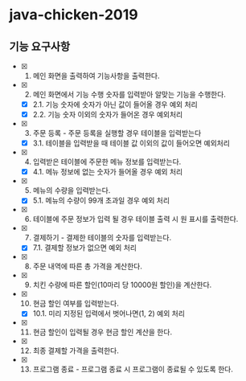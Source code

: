 # java-chicken-2019
## 기능 요구사항
- [x] 1. 메인 화면을 출력하여 기능사항을 출력한다.
- [x] 2. 메인 화면에서 기능 수행 숫자를 입력받아 알맞는 기능을 수행한다.
  - [x] 2.1. 기능 숫자에 숫자가 아닌 값이 들어올 경우 예외 처리
  - [x] 2.2. 기능 숫자 이외의 숫자가 들어온 경우 예외처리
- [x] 3. 주문 등록 - 주문 등록을 실행할 경우 테이블을 입력받는다
  - [x] 3.1. 테이블을 입력받을 때 테이블 값 이외의 값이 들어오면 예외처리
- [x] 4. 입력받은 테이블에 주문한 메뉴 정보를 입력받는다.
  - [x] 4.1. 메뉴 정보에 없는 숫자가 들어올 경우 예외 처리
- [x] 5. 메뉴의 수량을 입력받는다.
  - [x] 5.1. 메뉴의 수량이 99개 초과일 경우 예외 처리
- [x] 6. 테이블에 주문 정보가 입력 될 경우 테이블 출력 시 원 표시를 출력한다.
- [x] 7. 결제하기 - 결제한 테이블의 숫자를 입력받는다.
  - [x] 7.1. 결제할 정보가 없으면 예외 처리
- [x] 8. 주문 내역에 따른 총 가격을 계산한다.
- [x] 9. 치킨 수량에 따른 할인(10마리 당 10000원 할인)을 계산한다.
- [x] 10. 현금 할인 여부를 입력받는다.
  - [x] 10.1. 미리 지정된 입력에서 벗어나면(1, 2) 예외 처리
- [x] 11. 현금 할인이 입력될 경우 현금 할인 계산을 한다.
- [x] 12. 최종 결제할 가격을 출력한다.
- [x] 13. 프로그램 종료 - 프로그램 종료 시 프로그램이 종료될 수 있도록 한다.
